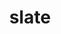 ---
title: "slate"
layout: cache
categories: [package, develop-2024-02-25]
meta: {"versions": ["2023.08.25"], "compilers": ["cce@=15.0.1", "gcc@=10.3.0", "gcc@=11.4.0", "gcc@=9.4.0", "oneapi@=2024.0.0"], "oss": ["rhel8", "sle_hpc15", "ubuntu20.04", "ubuntu22.04"], "platforms": ["linux"], "targets": ["neoverse_v1", "neoverse_v2", "ppc64le", "x86_64_v3", "x86_64_v4", "zen4"], "stacks": ["e4s", "e4s-cray-rhel", "e4s-cray-sles", "e4s-neoverse-v2", "e4s-neoverse_v1", "e4s-oneapi", "e4s-power", "e4s-rocm-external", "root"], "num_specs": 20, "num_specs_by_stack": {"root": 20, "e4s-cray-rhel": 1, "e4s-cray-sles": 1, "e4s-neoverse_v1": 4, "e4s-power": 2, "e4s-rocm-external": 2, "e4s": 5, "e4s-neoverse-v2": 4, "e4s-oneapi": 1}}
spec_details: [{"hash": "rgnadtdjl4g7oz3aze223cknfk5jlkcz", "compiler": "cce@=15.0.1", "versions": ["2023.08.25"], "os": "rhel8", "platform": "linux", "target": "zen4", "variants": ["build_system=cmake", "build_type=Release", "~cuda", "generator=make", "~ipo", "+mpi", "+openmp", "~rocm", "+shared", "~sycl"], "stacks": ["root", "e4s-cray-rhel"], "size": "-", "tarball": "https://binaries.spack.io/develop-2024-02-25/build_cache/linux-rhel8-zen4/cce-15.0.1/slate-2023.08.25/linux-rhel8-zen4-cce-15.0.1-slate-2023.08.25-rgnadtdjl4g7oz3aze223cknfk5jlkcz.spack"}, {"hash": "ns4xcjr33n3agkpmn2yqz3bfw6i5f3il", "compiler": "gcc@=10.3.0", "versions": ["2023.08.25"], "os": "sle_hpc15", "platform": "linux", "target": "x86_64_v4", "variants": ["build_system=cmake", "build_type=Release", "~cuda", "generator=make", "~ipo", "+mpi", "+openmp", "~rocm", "+shared", "~sycl"], "stacks": ["root", "e4s-cray-sles"], "size": "-", "tarball": "https://binaries.spack.io/develop-2024-02-25/build_cache/linux-sle_hpc15-x86_64_v4/gcc-10.3.0/slate-2023.08.25/linux-sle_hpc15-x86_64_v4-gcc-10.3.0-slate-2023.08.25-ns4xcjr33n3agkpmn2yqz3bfw6i5f3il.spack"}, {"hash": "kd4ceubpgcsuz7tezpwjsz3dshffjawu", "compiler": "gcc@=11.4.0", "versions": ["2023.08.25"], "os": "ubuntu20.04", "platform": "linux", "target": "neoverse_v1", "variants": ["build_system=cmake", "build_type=Release", "+cuda", "cuda_arch=80", "generator=make", "~ipo", "+mpi", "+openmp", "~rocm", "+shared", "~sycl"], "stacks": ["e4s-neoverse_v1", "root"], "size": "-", "tarball": "https://binaries.spack.io/develop-2024-02-25/build_cache/linux-ubuntu20.04-neoverse_v1/gcc-11.4.0/slate-2023.08.25/linux-ubuntu20.04-neoverse_v1-gcc-11.4.0-slate-2023.08.25-kd4ceubpgcsuz7tezpwjsz3dshffjawu.spack"}, {"hash": "dsgsza7q755nkrhajqnqik7xsxq7txsl", "compiler": "gcc@=11.4.0", "versions": ["2023.08.25"], "os": "ubuntu20.04", "platform": "linux", "target": "neoverse_v1", "variants": ["build_system=cmake", "build_type=Release", "+cuda", "cuda_arch=75", "generator=make", "~ipo", "+mpi", "+openmp", "~rocm", "+shared", "~sycl"], "stacks": ["e4s-neoverse_v1", "root"], "size": "-", "tarball": "https://binaries.spack.io/develop-2024-02-25/build_cache/linux-ubuntu20.04-neoverse_v1/gcc-11.4.0/slate-2023.08.25/linux-ubuntu20.04-neoverse_v1-gcc-11.4.0-slate-2023.08.25-dsgsza7q755nkrhajqnqik7xsxq7txsl.spack"}, {"hash": "zv7auz3y3m63t3hu6avbl5dehff2bidi", "compiler": "gcc@=11.4.0", "versions": ["2023.08.25"], "os": "ubuntu20.04", "platform": "linux", "target": "neoverse_v1", "variants": ["build_system=cmake", "build_type=Release", "~cuda", "generator=make", "~ipo", "+mpi", "+openmp", "~rocm", "+shared", "~sycl"], "stacks": ["e4s-neoverse_v1", "root"], "size": "-", "tarball": "https://binaries.spack.io/develop-2024-02-25/build_cache/linux-ubuntu20.04-neoverse_v1/gcc-11.4.0/slate-2023.08.25/linux-ubuntu20.04-neoverse_v1-gcc-11.4.0-slate-2023.08.25-zv7auz3y3m63t3hu6avbl5dehff2bidi.spack"}, {"hash": "fapizdbndni4y3friqnlw7h2r7lwbt2b", "compiler": "gcc@=11.4.0", "versions": ["2023.08.25"], "os": "ubuntu20.04", "platform": "linux", "target": "neoverse_v1", "variants": ["build_system=cmake", "build_type=Release", "+cuda", "cuda_arch=90", "generator=make", "~ipo", "+mpi", "+openmp", "~rocm", "+shared", "~sycl"], "stacks": ["e4s-neoverse_v1", "root"], "size": "-", "tarball": "https://binaries.spack.io/develop-2024-02-25/build_cache/linux-ubuntu20.04-neoverse_v1/gcc-11.4.0/slate-2023.08.25/linux-ubuntu20.04-neoverse_v1-gcc-11.4.0-slate-2023.08.25-fapizdbndni4y3friqnlw7h2r7lwbt2b.spack"}, {"hash": "dglpwtwufdazekmxmfmq2wbrwivjmldy", "compiler": "gcc@=9.4.0", "versions": ["2023.08.25"], "os": "ubuntu20.04", "platform": "linux", "target": "ppc64le", "variants": ["build_system=cmake", "build_type=Release", "+cuda", "cuda_arch=70", "generator=make", "~ipo", "+mpi", "+openmp", "~rocm", "+shared", "~sycl"], "stacks": ["root", "e4s-power"], "size": "-", "tarball": "https://binaries.spack.io/develop-2024-02-25/build_cache/linux-ubuntu20.04-ppc64le/gcc-9.4.0/slate-2023.08.25/linux-ubuntu20.04-ppc64le-gcc-9.4.0-slate-2023.08.25-dglpwtwufdazekmxmfmq2wbrwivjmldy.spack"}, {"hash": "l7evrgwq7wyu6lvsqgko6igwrb5lbm2u", "compiler": "gcc@=9.4.0", "versions": ["2023.08.25"], "os": "ubuntu20.04", "platform": "linux", "target": "ppc64le", "variants": ["build_system=cmake", "build_type=Release", "~cuda", "generator=make", "~ipo", "+mpi", "+openmp", "~rocm", "+shared", "~sycl"], "stacks": ["root", "e4s-power"], "size": "-", "tarball": "https://binaries.spack.io/develop-2024-02-25/build_cache/linux-ubuntu20.04-ppc64le/gcc-9.4.0/slate-2023.08.25/linux-ubuntu20.04-ppc64le-gcc-9.4.0-slate-2023.08.25-l7evrgwq7wyu6lvsqgko6igwrb5lbm2u.spack"}, {"hash": "be7lenrmmzxg2oshunlnjc32ojmgaqu2", "compiler": "gcc@=11.4.0", "versions": ["2023.08.25"], "os": "ubuntu20.04", "platform": "linux", "target": "x86_64_v3", "variants": ["amdgpu_target=gfx908", "build_system=cmake", "build_type=Release", "~cuda", "generator=make", "~ipo", "+mpi", "+openmp", "+rocm", "+shared", "~sycl"], "stacks": ["root", "e4s-rocm-external"], "size": "-", "tarball": "https://binaries.spack.io/develop-2024-02-25/build_cache/linux-ubuntu20.04-x86_64_v3/gcc-11.4.0/slate-2023.08.25/linux-ubuntu20.04-x86_64_v3-gcc-11.4.0-slate-2023.08.25-be7lenrmmzxg2oshunlnjc32ojmgaqu2.spack"}, {"hash": "6hnxk5w747pjtlul7cj35a54wcktv4jz", "compiler": "gcc@=11.4.0", "versions": ["2023.08.25"], "os": "ubuntu20.04", "platform": "linux", "target": "x86_64_v3", "variants": ["build_system=cmake", "build_type=Release", "+cuda", "cuda_arch=80", "generator=make", "~ipo", "+mpi", "+openmp", "~rocm", "+shared", "~sycl"], "stacks": ["root", "e4s"], "size": "-", "tarball": "https://binaries.spack.io/develop-2024-02-25/build_cache/linux-ubuntu20.04-x86_64_v3/gcc-11.4.0/slate-2023.08.25/linux-ubuntu20.04-x86_64_v3-gcc-11.4.0-slate-2023.08.25-6hnxk5w747pjtlul7cj35a54wcktv4jz.spack"}, {"hash": "eu5vpxjsjdr4t6xmnbjcs6mznwspq5yh", "compiler": "gcc@=11.4.0", "versions": ["2023.08.25"], "os": "ubuntu20.04", "platform": "linux", "target": "x86_64_v3", "variants": ["amdgpu_target=gfx90a", "build_system=cmake", "build_type=Release", "~cuda", "generator=make", "~ipo", "+mpi", "+openmp", "+rocm", "+shared", "~sycl"], "stacks": ["root", "e4s-rocm-external"], "size": "-", "tarball": "https://binaries.spack.io/develop-2024-02-25/build_cache/linux-ubuntu20.04-x86_64_v3/gcc-11.4.0/slate-2023.08.25/linux-ubuntu20.04-x86_64_v3-gcc-11.4.0-slate-2023.08.25-eu5vpxjsjdr4t6xmnbjcs6mznwspq5yh.spack"}, {"hash": "r3uilno7a5xujohntkycg7puw2n2qwnc", "compiler": "gcc@=11.4.0", "versions": ["2023.08.25"], "os": "ubuntu20.04", "platform": "linux", "target": "x86_64_v3", "variants": ["build_system=cmake", "build_type=Release", "+cuda", "cuda_arch=90", "generator=make", "~ipo", "+mpi", "+openmp", "~rocm", "+shared", "~sycl"], "stacks": ["root", "e4s"], "size": "-", "tarball": "https://binaries.spack.io/develop-2024-02-25/build_cache/linux-ubuntu20.04-x86_64_v3/gcc-11.4.0/slate-2023.08.25/linux-ubuntu20.04-x86_64_v3-gcc-11.4.0-slate-2023.08.25-r3uilno7a5xujohntkycg7puw2n2qwnc.spack"}, {"hash": "owbpfmefghy5navkowq75nwgctja7lsf", "compiler": "gcc@=11.4.0", "versions": ["2023.08.25"], "os": "ubuntu20.04", "platform": "linux", "target": "x86_64_v3", "variants": ["build_system=cmake", "build_type=Release", "~cuda", "generator=make", "~ipo", "+mpi", "+openmp", "~rocm", "+shared", "~sycl"], "stacks": ["root", "e4s"], "size": "-", "tarball": "https://binaries.spack.io/develop-2024-02-25/build_cache/linux-ubuntu20.04-x86_64_v3/gcc-11.4.0/slate-2023.08.25/linux-ubuntu20.04-x86_64_v3-gcc-11.4.0-slate-2023.08.25-owbpfmefghy5navkowq75nwgctja7lsf.spack"}, {"hash": "lbtcnzj2yjkiqa6csiumkw4ud3dls4du", "compiler": "gcc@=11.4.0", "versions": ["2023.08.25"], "os": "ubuntu20.04", "platform": "linux", "target": "x86_64_v3", "variants": ["amdgpu_target=gfx908", "build_system=cmake", "build_type=Release", "~cuda", "generator=make", "~ipo", "+mpi", "+openmp", "+rocm", "+shared", "~sycl"], "stacks": ["root", "e4s"], "size": "-", "tarball": "https://binaries.spack.io/develop-2024-02-25/build_cache/linux-ubuntu20.04-x86_64_v3/gcc-11.4.0/slate-2023.08.25/linux-ubuntu20.04-x86_64_v3-gcc-11.4.0-slate-2023.08.25-lbtcnzj2yjkiqa6csiumkw4ud3dls4du.spack"}, {"hash": "fk5s6lmdhcyk3fojgqhav6cb6tjetrql", "compiler": "gcc@=11.4.0", "versions": ["2023.08.25"], "os": "ubuntu20.04", "platform": "linux", "target": "x86_64_v3", "variants": ["amdgpu_target=gfx90a", "build_system=cmake", "build_type=Release", "~cuda", "generator=make", "~ipo", "+mpi", "+openmp", "+rocm", "+shared", "~sycl"], "stacks": ["root", "e4s"], "size": "-", "tarball": "https://binaries.spack.io/develop-2024-02-25/build_cache/linux-ubuntu20.04-x86_64_v3/gcc-11.4.0/slate-2023.08.25/linux-ubuntu20.04-x86_64_v3-gcc-11.4.0-slate-2023.08.25-fk5s6lmdhcyk3fojgqhav6cb6tjetrql.spack"}, {"hash": "nynt7oj5ubjyk6zbncloianom3jwpqaw", "compiler": "gcc@=11.4.0", "versions": ["2023.08.25"], "os": "ubuntu22.04", "platform": "linux", "target": "neoverse_v2", "variants": ["build_system=cmake", "build_type=Release", "+cuda", "cuda_arch=80", "generator=make", "~ipo", "+mpi", "+openmp", "~rocm", "+shared", "~sycl"], "stacks": ["root", "e4s-neoverse-v2"], "size": "-", "tarball": "https://binaries.spack.io/develop-2024-02-25/build_cache/linux-ubuntu22.04-neoverse_v2/gcc-11.4.0/slate-2023.08.25/linux-ubuntu22.04-neoverse_v2-gcc-11.4.0-slate-2023.08.25-nynt7oj5ubjyk6zbncloianom3jwpqaw.spack"}, {"hash": "eetfif72qpalku33ea5z75kjyqbxaf5o", "compiler": "gcc@=11.4.0", "versions": ["2023.08.25"], "os": "ubuntu22.04", "platform": "linux", "target": "neoverse_v2", "variants": ["build_system=cmake", "build_type=Release", "+cuda", "cuda_arch=75", "generator=make", "~ipo", "+mpi", "+openmp", "~rocm", "+shared", "~sycl"], "stacks": ["root", "e4s-neoverse-v2"], "size": "-", "tarball": "https://binaries.spack.io/develop-2024-02-25/build_cache/linux-ubuntu22.04-neoverse_v2/gcc-11.4.0/slate-2023.08.25/linux-ubuntu22.04-neoverse_v2-gcc-11.4.0-slate-2023.08.25-eetfif72qpalku33ea5z75kjyqbxaf5o.spack"}, {"hash": "2l7rmesvrqw3e7qxbi4nlgyn27gvs7jz", "compiler": "gcc@=11.4.0", "versions": ["2023.08.25"], "os": "ubuntu22.04", "platform": "linux", "target": "neoverse_v2", "variants": ["build_system=cmake", "build_type=Release", "~cuda", "generator=make", "~ipo", "+mpi", "+openmp", "~rocm", "+shared", "~sycl"], "stacks": ["root", "e4s-neoverse-v2"], "size": "-", "tarball": "https://binaries.spack.io/develop-2024-02-25/build_cache/linux-ubuntu22.04-neoverse_v2/gcc-11.4.0/slate-2023.08.25/linux-ubuntu22.04-neoverse_v2-gcc-11.4.0-slate-2023.08.25-2l7rmesvrqw3e7qxbi4nlgyn27gvs7jz.spack"}, {"hash": "44xauirca5a62rkql5i62ep7eupmxzs6", "compiler": "gcc@=11.4.0", "versions": ["2023.08.25"], "os": "ubuntu22.04", "platform": "linux", "target": "neoverse_v2", "variants": ["build_system=cmake", "build_type=Release", "+cuda", "cuda_arch=90", "generator=make", "~ipo", "+mpi", "+openmp", "~rocm", "+shared", "~sycl"], "stacks": ["root", "e4s-neoverse-v2"], "size": "-", "tarball": "https://binaries.spack.io/develop-2024-02-25/build_cache/linux-ubuntu22.04-neoverse_v2/gcc-11.4.0/slate-2023.08.25/linux-ubuntu22.04-neoverse_v2-gcc-11.4.0-slate-2023.08.25-44xauirca5a62rkql5i62ep7eupmxzs6.spack"}, {"hash": "uhgz5na6hn437wuooegydrkgsmauvgsi", "compiler": "oneapi@=2024.0.0", "versions": ["2023.08.25"], "os": "ubuntu22.04", "platform": "linux", "target": "x86_64_v3", "variants": ["build_system=cmake", "build_type=Release", "~cuda", "generator=make", "~ipo", "+mpi", "+openmp", "~rocm", "+shared", "~sycl"], "stacks": ["root", "e4s-oneapi"], "size": "-", "tarball": "https://binaries.spack.io/develop-2024-02-25/build_cache/linux-ubuntu22.04-x86_64_v3/oneapi-2024.0.0/slate-2023.08.25/linux-ubuntu22.04-x86_64_v3-oneapi-2024.0.0-slate-2023.08.25-uhgz5na6hn437wuooegydrkgsmauvgsi.spack"}]
---